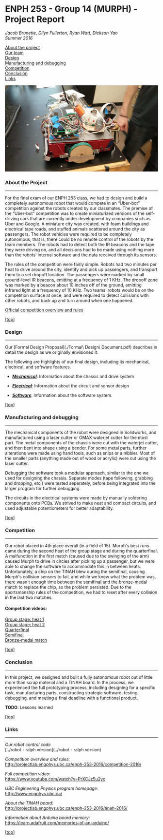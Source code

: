﻿# <a name="top"></a> ENPH 253 - Group 14 (MURPH) - Project Report
*Jacob Brunette*, *Dilyn Fullerton*, *Ryan Watt*, *Dickson Yao*  
*Summer 2016*

[About the project](#about)  
[Our team](#team)  
[Design](#design)  
[Manufacturing and debugging](#manufacturing)  
[Competition](#competition)  
[Conclusion](#conclusion)  
[Links](#links)  


![The robot][full_robot]

### <a name="about"></a> About the Project
---
For the final exam of our ENPH 253 class, we had to design and build a
completely autonomous robot that would compete in an “Uber-bot”
competition against the robots created by our classmates. The premise
of the “Uber-bot” competition was to create miniaturized
versions of the self-driving cars that are currently under development
by companies such as Uber and Google. A miniature city was created,
with foam buildings and electrical tape roads, and stuffed animals
scattered around the city as passengers. The robot vehicles were
required to be completely autonomous; that is, there could be no
remote control of the robots by the team members. The robots had to
detect both the IR beacons and the tape they were driving on, and all
decisions had to be made using nothing more than the robots’
internal software and the data received through its sensors.

The rules of the competition were fairly simple. Robots had two
minutes per heat to drive around the city, identify and pick up
passengers, and transport them to a set dropoff location. The
passengers were marked by small ground-level IR beacons, emitting at
a frequency of 1 KHz. The dropoff zone was marked by a beacon about 10
inches off of the ground, emitting infrared light at a frequency of 10
KHz. Two teams’ robots would be on the competition surface at once,
and were required to detect collisions with other robots, and back up
and turn around when one happened. 

[Official competition overview and rules](http://projectlab.engphys.ubc.ca/enph-253-2016/competition-2016/)

[[top](#top)]

### <a name="design"></a> Design
---
Our [Formal Design Proposal](./Formal\ Design\ Document.pdf) 
describes in detail the design as we originally envisioned it.

The following are highlights of our final design, including its
mechanical, electrical, and software features.

* [_**Mechanical**_][mech]: Information about the
chassis and drive system

* [_**Electrical**_][elec]: Information about the
circuit and sensor design

* [_**Software**_][soft]: Information about the
software system.

[[top](#top)]

### <a name="manufacturing"></a> Manufacturing and debugging
---
The mechanical components of the robot were designed in Solidworks, and manufactured using a laser cutter or OMAX waterjet cutter for the most part. The metal components of the chassis were cut with the waterjet cutter, and then bent into shape using a bender. For some metal parts, further alterations were made using hand tools, such as snips or a nibbler. Most of the smaller parts (anything made out of wood or acrylic) were cut using the laser cutter.

Debugging the software took a modular approach, similar to the one we used for designing the chassis. Separate modes (tape following, grabbing and dropping, etc.) were tested seperately, before being integrated into the larger program for further debugging.

The circuits in the electrical systems were made by manually soldering components onto PCBs. We strived to make neat and compact circuits, and used adjustable potentiometers for better adaptability.

[[top](#top)]

### <a name="competition"></a> Competition
---
Our robot placed in 4th place overall (in a field of 15). Murph's best
runs came during the second heat of the group stage and during the
quarterfinal. A malfunction in the first match (caused due to the
swinging of the arm) caused Murph to drive in circles after picking up
a passenger, but we were able to change the software to accommodate
this in between heats. Unfortunately, a chip on the TINAH blew during
the semifinal, causing Murph's collision sensors to fail, and while we
knew what the problem was, there wasn't enough time between the
semifinal and the bronze-medal match to replace the chip, so the
problem persisted. Due to the sportsmanship rules of the competition,
we had to reset after every collision in the last two matches.

#### Competition videos:

[Group stage: heat 1](https://www.youtube.com/watch?v=PrXCJz5u2yc#t=43m55s)  
[Group stage: heat 2](https://www.youtube.com/watch?v=PrXCJz5u2yc#t=60m45s)  
[Quarterfinal](https://www.youtube.com/watch?v=PrXCJz5u2yc#t=94m20s)  
[Semifinal](https://www.youtube.com/watch?v=PrXCJz5u2yc#t=102m)  
[Bronze-medal match](https://www.youtube.com/watch?v=PrXCJz5u2yc#t=105m50s)  

[[top](#top)]

### <a name="conclusion"></a> Conclusion
---

In this project, we designed and built a fully autonomous robot out of
little more than scrap material and a TINAH board. In the process, we
experienced the full prototyping process, including designing for a
specific task, manufacturing parts, constructing strategic software,
testing, debugging, and meeting a final deadline with a functional
product.

**TODO**: Lessons learned

[[top](#top)]

### <a name="links"></a> Links
---

*Our robot control code*  
[../robot - ralph version](../robot - ralph version)

*Competition overview and rules:*  
http://projectlab.engphys.ubc.ca/enph-253-2016/competition-2016/

*Full competition video:*  
https://www.youtube.com/watch?v=PrXCJz5u2yc

*UBC Engineering Physics program homepage:*  
http://www.engphys.ubc.ca/

*About the TINAH board:*  
http://projectlab.engphys.ubc.ca/enph-253-2016/tinah-2016/

*Information about Arduino board memory:*  
https://learn.adafruit.com/memories-of-an-arduino/

[[top](#top)]

[mech]: ./MECHANICAL.md
[elec]: ./ELECTRICAL.md
[soft]: ./SOFTWARE.md
[full_robot]: ./.images/robo_pictures/full_robo-side.jpg
